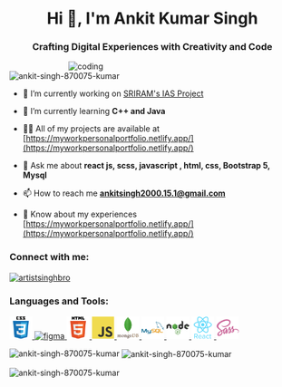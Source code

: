 <h1 align="center">Hi 👋, I'm Ankit Kumar Singh</h1>
<h3 align="center">Crafting Digital Experiences with Creativity and Code</h3>

<img align="right" alt="coding" width="400px" src="https://user-images.githubusercontent.com/74038190/212749171-b84692a8-2b04-4e3b-93ca-ac14705da224.gif">

<p align="left"> <img src="https://komarev.com/ghpvc/?username=ankit-singh-870075-kumar&label=Profile%20views&color=0e75b6&style=flat" alt="ankit-singh-870075-kumar" /> </p>

- 🔭 I’m currently working on [SRIRAM's IAS Project](https://new.sriramsias.com/)

- 🌱 I’m currently learning **C++ and Java**

- 👨‍💻 All of my projects are available at [https://myworkpersonalportfolio.netlify.app/](https://myworkpersonalportfolio.netlify.app/)

- 💬 Ask me about **react js, scss, javascript , html, css, Bootstrap 5, Mysql**

- 📫 How to reach me **ankitsingh2000.15.1@gmail.com**

- 📄 Know about my experiences [https://myworkpersonalportfolio.netlify.app/](https://myworkpersonalportfolio.netlify.app/)

<h3 align="left">Connect with me:</h3>
<p align="left">
<a href="https://instagram.com/artistsinghbro" target="blank"><img align="center" src="https://raw.githubusercontent.com/rahuldkjain/github-profile-readme-generator/master/src/images/icons/Social/instagram.svg" alt="artistsinghbro" height="30" width="40" /></a>
</p>

<h3 align="left">Languages and Tools:</h3>
<p align="left"> <a href="https://www.w3schools.com/css/" target="_blank" rel="noreferrer"> <img src="https://raw.githubusercontent.com/devicons/devicon/master/icons/css3/css3-original-wordmark.svg" alt="css3" width="40" height="40"/> </a> <a href="https://www.figma.com/" target="_blank" rel="noreferrer"> <img src="https://www.vectorlogo.zone/logos/figma/figma-icon.svg" alt="figma" width="40" height="40"/> </a> <a href="https://www.w3.org/html/" target="_blank" rel="noreferrer"> <img src="https://raw.githubusercontent.com/devicons/devicon/master/icons/html5/html5-original-wordmark.svg" alt="html5" width="40" height="40"/> </a> <a href="https://developer.mozilla.org/en-US/docs/Web/JavaScript" target="_blank" rel="noreferrer"> <img src="https://raw.githubusercontent.com/devicons/devicon/master/icons/javascript/javascript-original.svg" alt="javascript" width="40" height="40"/> </a> <a href="https://www.mongodb.com/" target="_blank" rel="noreferrer"> <img src="https://raw.githubusercontent.com/devicons/devicon/master/icons/mongodb/mongodb-original-wordmark.svg" alt="mongodb" width="40" height="40"/> </a> <a href="https://www.mysql.com/" target="_blank" rel="noreferrer"> <img src="https://raw.githubusercontent.com/devicons/devicon/master/icons/mysql/mysql-original-wordmark.svg" alt="mysql" width="40" height="40"/> </a> <a href="https://nodejs.org" target="_blank" rel="noreferrer"> <img src="https://raw.githubusercontent.com/devicons/devicon/master/icons/nodejs/nodejs-original-wordmark.svg" alt="nodejs" width="40" height="40"/> </a> <a href="https://reactjs.org/" target="_blank" rel="noreferrer"> <img src="https://raw.githubusercontent.com/devicons/devicon/master/icons/react/react-original-wordmark.svg" alt="react" width="40" height="40"/> </a> <a href="https://sass-lang.com" target="_blank" rel="noreferrer"> <img src="https://raw.githubusercontent.com/devicons/devicon/master/icons/sass/sass-original.svg" alt="sass" width="40" height="40"/> </a> </p>

<p><img align="left" src="https://github-readme-stats.vercel.app/api/top-langs?username=ankit-singh-870075-kumar&show_icons=true&locale=en&layout=compact" alt="ankit-singh-870075-kumar" /></p>

<p>&nbsp;<img align="center" src="https://github-readme-stats.vercel.app/api?username=ankit-singh-870075-kumar&show_icons=true&locale=en" alt="ankit-singh-870075-kumar" /></p>

<p><img align="center" src="https://github-readme-streak-stats.herokuapp.com/?user=ankit-singh-870075-kumar&" alt="ankit-singh-870075-kumar" /></p>

